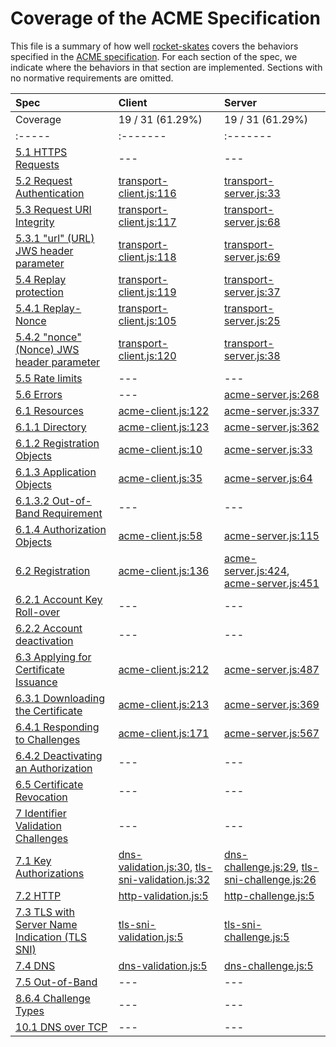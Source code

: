 # Coverage of the ACME Specification

This file is a summary of how well
[rocket-skates](https://github.com/bifurcation/rocket-skates) covers the
behaviors specified in the [ACME
specification](https://ietf-wg-acme.github.io/acme).  For each section of the
spec, we indicate where the behaviors in that section are implemented.  Sections
with no normative requirements are omitted.

| Spec | Client | Server |
|:-----|:-------|:-------|
| Coverage | 19 / 31 (61.29%) | 19 / 31 (61.29%) |
|:-----|:-------|:-------|
| [5.1 HTTPS Requests](https://github.com/ietf-wg-acme/acme/blob/master/draft-ietf-acme-acme.md#https-requests) | --- | --- |
| [5.2 Request Authentication](https://github.com/ietf-wg-acme/acme/blob/master/draft-ietf-acme-acme.md#request-authentication) | [transport-client.js:116](https://github.com/bifurcation/rocket-skates/tree/master/lib/client/transport-client.js#L116) | [transport-server.js:33](https://github.com/bifurcation/rocket-skates/tree/master/lib/server/transport-server.js#L33) |
| [5.3 Request URI Integrity](https://github.com/ietf-wg-acme/acme/blob/master/draft-ietf-acme-acme.md#request-uri-integrity) | [transport-client.js:117](https://github.com/bifurcation/rocket-skates/tree/master/lib/client/transport-client.js#L117) | [transport-server.js:68](https://github.com/bifurcation/rocket-skates/tree/master/lib/server/transport-server.js#L68) |
| [5.3.1 "url" (URL) JWS header parameter](https://github.com/ietf-wg-acme/acme/blob/master/draft-ietf-acme-acme.md#url-url-jws-header-parameter) | [transport-client.js:118](https://github.com/bifurcation/rocket-skates/tree/master/lib/client/transport-client.js#L118) | [transport-server.js:69](https://github.com/bifurcation/rocket-skates/tree/master/lib/server/transport-server.js#L69) |
| [5.4 Replay protection](https://github.com/ietf-wg-acme/acme/blob/master/draft-ietf-acme-acme.md#replay-protection) | [transport-client.js:119](https://github.com/bifurcation/rocket-skates/tree/master/lib/client/transport-client.js#L119) | [transport-server.js:37](https://github.com/bifurcation/rocket-skates/tree/master/lib/server/transport-server.js#L37) |
| [5.4.1 Replay-Nonce](https://github.com/ietf-wg-acme/acme/blob/master/draft-ietf-acme-acme.md#replay-nonce) | [transport-client.js:105](https://github.com/bifurcation/rocket-skates/tree/master/lib/client/transport-client.js#L105) | [transport-server.js:25](https://github.com/bifurcation/rocket-skates/tree/master/lib/server/transport-server.js#L25) |
| [5.4.2 "nonce" (Nonce) JWS header parameter](https://github.com/ietf-wg-acme/acme/blob/master/draft-ietf-acme-acme.md#nonce-nonce-jws-header-parameter) | [transport-client.js:120](https://github.com/bifurcation/rocket-skates/tree/master/lib/client/transport-client.js#L120) | [transport-server.js:38](https://github.com/bifurcation/rocket-skates/tree/master/lib/server/transport-server.js#L38) |
| [5.5 Rate limits](https://github.com/ietf-wg-acme/acme/blob/master/draft-ietf-acme-acme.md#rate-limits) | --- | --- |
| [5.6 Errors](https://github.com/ietf-wg-acme/acme/blob/master/draft-ietf-acme-acme.md#errors) | --- | [acme-server.js:268](https://github.com/bifurcation/rocket-skates/tree/master/lib/server/acme-server.js#L268) |
| [6.1 Resources](https://github.com/ietf-wg-acme/acme/blob/master/draft-ietf-acme-acme.md#resources) | [acme-client.js:122](https://github.com/bifurcation/rocket-skates/tree/master/lib/client/acme-client.js#L122) | [acme-server.js:337](https://github.com/bifurcation/rocket-skates/tree/master/lib/server/acme-server.js#L337) |
| [6.1.1 Directory](https://github.com/ietf-wg-acme/acme/blob/master/draft-ietf-acme-acme.md#directory) | [acme-client.js:123](https://github.com/bifurcation/rocket-skates/tree/master/lib/client/acme-client.js#L123) | [acme-server.js:362](https://github.com/bifurcation/rocket-skates/tree/master/lib/server/acme-server.js#L362) |
| [6.1.2 Registration Objects](https://github.com/ietf-wg-acme/acme/blob/master/draft-ietf-acme-acme.md#registration-objects) | [acme-client.js:10](https://github.com/bifurcation/rocket-skates/tree/master/lib/client/acme-client.js#L10) | [acme-server.js:33](https://github.com/bifurcation/rocket-skates/tree/master/lib/server/acme-server.js#L33) |
| [6.1.3 Application Objects](https://github.com/ietf-wg-acme/acme/blob/master/draft-ietf-acme-acme.md#application-objects) | [acme-client.js:35](https://github.com/bifurcation/rocket-skates/tree/master/lib/client/acme-client.js#L35) | [acme-server.js:64](https://github.com/bifurcation/rocket-skates/tree/master/lib/server/acme-server.js#L64) |
| [6.1.3.2 Out-of-Band Requirement](https://github.com/ietf-wg-acme/acme/blob/master/draft-ietf-acme-acme.md#out-of-band-requirement) | --- | --- |
| [6.1.4 Authorization Objects](https://github.com/ietf-wg-acme/acme/blob/master/draft-ietf-acme-acme.md#authorization-objects) | [acme-client.js:58](https://github.com/bifurcation/rocket-skates/tree/master/lib/client/acme-client.js#L58) | [acme-server.js:115](https://github.com/bifurcation/rocket-skates/tree/master/lib/server/acme-server.js#L115) |
| [6.2 Registration](https://github.com/ietf-wg-acme/acme/blob/master/draft-ietf-acme-acme.md#registration) | [acme-client.js:136](https://github.com/bifurcation/rocket-skates/tree/master/lib/client/acme-client.js#L136) | [acme-server.js:424](https://github.com/bifurcation/rocket-skates/tree/master/lib/server/acme-server.js#L424), [acme-server.js:451](https://github.com/bifurcation/rocket-skates/tree/master/lib/server/acme-server.js#L451) |
| [6.2.1 Account Key Roll-over](https://github.com/ietf-wg-acme/acme/blob/master/draft-ietf-acme-acme.md#account-key-roll-over) | --- | --- |
| [6.2.2 Account deactivation](https://github.com/ietf-wg-acme/acme/blob/master/draft-ietf-acme-acme.md#account-deactivation) | --- | --- |
| [6.3 Applying for Certificate Issuance](https://github.com/ietf-wg-acme/acme/blob/master/draft-ietf-acme-acme.md#applying-for-certificate-issuance) | [acme-client.js:212](https://github.com/bifurcation/rocket-skates/tree/master/lib/client/acme-client.js#L212) | [acme-server.js:487](https://github.com/bifurcation/rocket-skates/tree/master/lib/server/acme-server.js#L487) |
| [6.3.1 Downloading the Certificate](https://github.com/ietf-wg-acme/acme/blob/master/draft-ietf-acme-acme.md#downloading-the-certificate) | [acme-client.js:213](https://github.com/bifurcation/rocket-skates/tree/master/lib/client/acme-client.js#L213) | [acme-server.js:369](https://github.com/bifurcation/rocket-skates/tree/master/lib/server/acme-server.js#L369) |
| [6.4.1 Responding to Challenges](https://github.com/ietf-wg-acme/acme/blob/master/draft-ietf-acme-acme.md#responding-to-challenges) | [acme-client.js:171](https://github.com/bifurcation/rocket-skates/tree/master/lib/client/acme-client.js#L171) | [acme-server.js:567](https://github.com/bifurcation/rocket-skates/tree/master/lib/server/acme-server.js#L567) |
| [6.4.2 Deactivating an Authorization](https://github.com/ietf-wg-acme/acme/blob/master/draft-ietf-acme-acme.md#deactivating-an-authorization) | --- | --- |
| [6.5 Certificate Revocation](https://github.com/ietf-wg-acme/acme/blob/master/draft-ietf-acme-acme.md#certificate-revocation) | --- | --- |
| [7 Identifier Validation Challenges](https://github.com/ietf-wg-acme/acme/blob/master/draft-ietf-acme-acme.md#identifier-validation-challenges) | --- | --- |
| [7.1 Key Authorizations](https://github.com/ietf-wg-acme/acme/blob/master/draft-ietf-acme-acme.md#key-authorizations) | [dns-validation.js:30](https://github.com/bifurcation/rocket-skates/tree/master/lib/client/dns-validation.js#L30), [tls-sni-validation.js:32](https://github.com/bifurcation/rocket-skates/tree/master/lib/client/tls-sni-validation.js#L32) | [dns-challenge.js:29](https://github.com/bifurcation/rocket-skates/tree/master/lib/server/dns-challenge.js#L29), [tls-sni-challenge.js:26](https://github.com/bifurcation/rocket-skates/tree/master/lib/server/tls-sni-challenge.js#L26) |
| [7.2 HTTP](https://github.com/ietf-wg-acme/acme/blob/master/draft-ietf-acme-acme.md#http) | [http-validation.js:5](https://github.com/bifurcation/rocket-skates/tree/master/lib/client/http-validation.js#L5) | [http-challenge.js:5](https://github.com/bifurcation/rocket-skates/tree/master/lib/server/http-challenge.js#L5) |
| [7.3 TLS with Server Name Indication (TLS SNI)](https://github.com/ietf-wg-acme/acme/blob/master/draft-ietf-acme-acme.md#tls-with-server-name-indication-tls-sni) | [tls-sni-validation.js:5](https://github.com/bifurcation/rocket-skates/tree/master/lib/client/tls-sni-validation.js#L5) | [tls-sni-challenge.js:5](https://github.com/bifurcation/rocket-skates/tree/master/lib/server/tls-sni-challenge.js#L5) |
| [7.4 DNS](https://github.com/ietf-wg-acme/acme/blob/master/draft-ietf-acme-acme.md#dns) | [dns-validation.js:5](https://github.com/bifurcation/rocket-skates/tree/master/lib/client/dns-validation.js#L5) | [dns-challenge.js:5](https://github.com/bifurcation/rocket-skates/tree/master/lib/server/dns-challenge.js#L5) |
| [7.5 Out-of-Band](https://github.com/ietf-wg-acme/acme/blob/master/draft-ietf-acme-acme.md#out-of-band) | --- | --- |
| [8.6.4 Challenge Types](https://github.com/ietf-wg-acme/acme/blob/master/draft-ietf-acme-acme.md#challenge-types) | --- | --- |
| [10.1 DNS over TCP](https://github.com/ietf-wg-acme/acme/blob/master/draft-ietf-acme-acme.md#dns-over-tcp) | --- | --- |